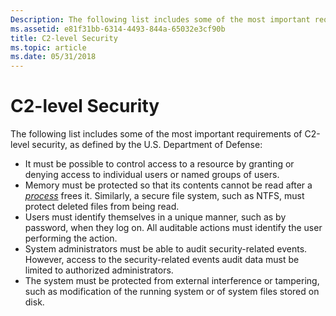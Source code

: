 ```yaml
---
Description: The following list includes some of the most important requirements of C2-level security, as defined by the U.S.
ms.assetid: e81f31bb-6314-4493-844a-65032e3cf90b
title: C2-level Security
ms.topic: article
ms.date: 05/31/2018
---
```


# C2-level Security

The following list includes some of the most important requirements of C2-level security, as defined by the U.S. Department of Defense:

-   It must be possible to control access to a resource by granting or denying access to individual users or named groups of users.
-   Memory must be protected so that its contents cannot be read after a [*process*](https://docs.microsoft.com/windows/desktop/SecGloss/p-gly) frees it. Similarly, a secure file system, such as NTFS, must protect deleted files from being read.
-   Users must identify themselves in a unique manner, such as by password, when they log on. All auditable actions must identify the user performing the action.
-   System administrators must be able to audit security-related events. However, access to the security-related events audit data must be limited to authorized administrators.
-   The system must be protected from external interference or tampering, such as modification of the running system or of system files stored on disk.

 

 



